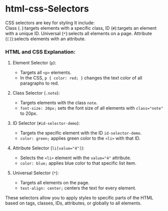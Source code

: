 # html-css-Selectors
CSS selectors are key for styling It include:  
Class (`.`):targets elements with a specific class, 
ID (`#`):targets an element with a unique ID.
Universal (`*`):selects all elements on a page.
Attribute (`[]`):selects elements with an attribute.

### HTML and CSS Explanation:

1. Element Selector (`p`):
   - Targets all `<p>` elements.
   - In the CSS, `p { color: red; }` changes the text color of all paragraphs to red.

2. Class Selector (`.note`):
   - Targets elements with the class `note`.
   - `font-size: 20px;` sets the font size of all elements with `class="note"` to 20px.

3. ID Selector (`#id-selector-demo`):
   - Targets the specific element with the ID `id-selector-demo`.
   - `color: green;` applies green color to the `<li>` with that ID.

4. Attribute Selector (`li[value="4"]`):
   - Selects the `<li>` element with the `value="4"` attribute.
   - `color: blue;` applies blue color to that specific list item.

5. Universal Selector (`*`):
   - Targets all elements on the page.
   - `text-align: center;` centers the text for every element.

These selectors allow you to apply styles to specific parts of the HTML based on tags, classes, IDs, attributes, or globally to all elements.
